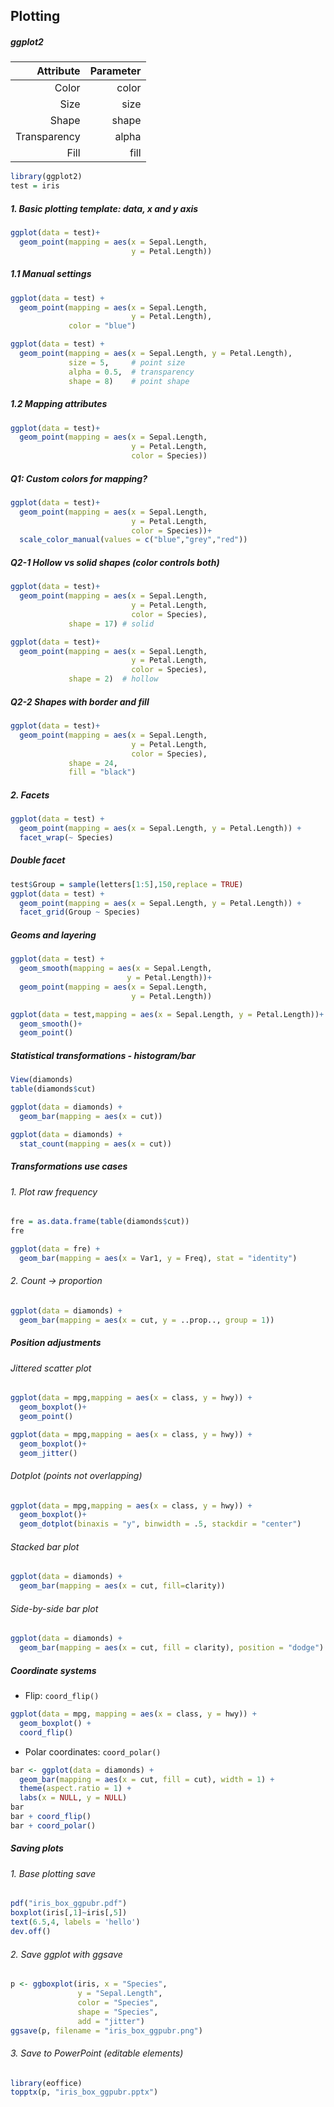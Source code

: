 ## Plotting

##### ggplot2

|    Attribute | Parameter |
| -----------: | --------: |
|        Color |     color |
|         Size |      size |
|        Shape |     shape |
| Transparency |     alpha |
|         Fill |      fill |

```r
library(ggplot2)
test = iris
```

##### 1. Basic plotting template: data, x and y axis

```r
ggplot(data = test)+
  geom_point(mapping = aes(x = Sepal.Length,
                           y = Petal.Length))
```

##### 1.1 Manual settings

```r
ggplot(data = test) + 
  geom_point(mapping = aes(x = Sepal.Length,
                           y = Petal.Length), 
             color = "blue")

ggplot(data = test) + 
  geom_point(mapping = aes(x = Sepal.Length, y = Petal.Length), 
             size = 5,     # point size
             alpha = 0.5,  # transparency
             shape = 8)    # point shape
```

##### 1.2 Mapping attributes

```r
ggplot(data = test)+
  geom_point(mapping = aes(x = Sepal.Length,
                           y = Petal.Length,
                           color = Species))
```

##### Q1: Custom colors for mapping?

```r
ggplot(data = test)+
  geom_point(mapping = aes(x = Sepal.Length,
                           y = Petal.Length,
                           color = Species))+
  scale_color_manual(values = c("blue","grey","red"))
```

##### Q2-1 Hollow vs solid shapes (color controls both)

```r
ggplot(data = test)+
  geom_point(mapping = aes(x = Sepal.Length,
                           y = Petal.Length,
                           color = Species),
             shape = 17) # solid

ggplot(data = test)+
  geom_point(mapping = aes(x = Sepal.Length,
                           y = Petal.Length,
                           color = Species),
             shape = 2)  # hollow
```

##### Q2-2 Shapes with border and fill

```r
ggplot(data = test)+
  geom_point(mapping = aes(x = Sepal.Length,
                           y = Petal.Length,
                           color = Species),
             shape = 24,
             fill = "black")
```

##### 2. Facets

```r
ggplot(data = test) + 
  geom_point(mapping = aes(x = Sepal.Length, y = Petal.Length)) + 
  facet_wrap(~ Species)
```

##### Double facet

```r
test$Group = sample(letters[1:5],150,replace = TRUE)
ggplot(data = test) + 
  geom_point(mapping = aes(x = Sepal.Length, y = Petal.Length)) + 
  facet_grid(Group ~ Species)
```

##### Geoms and layering

```r
ggplot(data = test) + 
  geom_smooth(mapping = aes(x = Sepal.Length, 
                          y = Petal.Length))+ 
  geom_point(mapping = aes(x = Sepal.Length, 
                           y = Petal.Length))

ggplot(data = test,mapping = aes(x = Sepal.Length, y = Petal.Length))+ 
  geom_smooth()+
  geom_point()
```

##### Statistical transformations - histogram/bar

```r
View(diamonds)
table(diamonds$cut)

ggplot(data = diamonds) + 
  geom_bar(mapping = aes(x = cut))

ggplot(data = diamonds) + 
  stat_count(mapping = aes(x = cut))
```

##### Transformations use cases

###### 1. Plot raw frequency

```r
fre = as.data.frame(table(diamonds$cut))
fre

ggplot(data = fre) +
  geom_bar(mapping = aes(x = Var1, y = Freq), stat = "identity")
```

###### 2. Count → proportion

```r
ggplot(data = diamonds) + 
  geom_bar(mapping = aes(x = cut, y = ..prop.., group = 1))
```

##### Position adjustments

###### Jittered scatter plot

```r
ggplot(data = mpg,mapping = aes(x = class, y = hwy)) + 
  geom_boxplot()+
  geom_point()

ggplot(data = mpg,mapping = aes(x = class, y = hwy)) + 
  geom_boxplot()+
  geom_jitter()
```

###### Dotplot (points not overlapping)

```r
ggplot(data = mpg,mapping = aes(x = class, y = hwy)) + 
  geom_boxplot()+
  geom_dotplot(binaxis = "y", binwidth = .5, stackdir = "center")
```

###### Stacked bar plot

```r
ggplot(data = diamonds) + 
  geom_bar(mapping = aes(x = cut, fill=clarity))
```

###### Side-by-side bar plot

```r
ggplot(data = diamonds) + 
  geom_bar(mapping = aes(x = cut, fill = clarity), position = "dodge")
```

##### Coordinate systems

* Flip: `coord_flip()`

```r
ggplot(data = mpg, mapping = aes(x = class, y = hwy)) + 
  geom_boxplot() +
  coord_flip()
```

* Polar coordinates: `coord_polar()`

```r
bar <- ggplot(data = diamonds) + 
  geom_bar(mapping = aes(x = cut, fill = cut), width = 1) + 
  theme(aspect.ratio = 1) +
  labs(x = NULL, y = NULL)
bar
bar + coord_flip()
bar + coord_polar()
```

##### Saving plots

###### 1. Base plotting save

```r
pdf("iris_box_ggpubr.pdf")
boxplot(iris[,1]~iris[,5])
text(6.5,4, labels = 'hello')
dev.off()
```

###### 2. Save ggplot with ggsave

```r
p <- ggboxplot(iris, x = "Species", 
               y = "Sepal.Length",
               color = "Species", 
               shape = "Species",
               add = "jitter")
ggsave(p, filename = "iris_box_ggpubr.png")
```

###### 3. Save to PowerPoint (editable elements)

```r
library(eoffice)
topptx(p, "iris_box_ggpubr.pptx")
```
